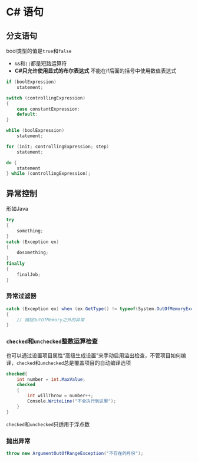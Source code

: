 # C# 语句

## 分支语句

bool类型的值是`true`和`false`

- `&&`和`||`都是短路运算符
- **C#只允许使用显式的布尔表达式** 不能在if后面的括号中使用数值表达式

```cs
if (boolExpression)
    statement;

switch (controllingExpression)
{
    case constantExpression:
    default:
}

while (boolExpression)
    statement;

for (init; controllingExpression; step)
    statement;

do {
    statement
} while (controllingExpression);
```

## 异常控制

形如Java

```cs
try
{
    something;
}
catch (Exception ex)
{
    dosomething;
}
finally
{
    finalJob;
}
```

### 异常过滤器

```cs
catch (Exception ex) when (ex.GetType() != typeof(System.OutOfMemoryException))
{
    // 捕捉OutOfMemory之外的异常
}
```

### `checked`和`unchecked`整数运算检查

也可以通过设置项目属性“高级生成设置”来手动启用溢出检查，不管项目如何编译，`checked`和`unchecked`总是覆盖项目的自动编译选项

```cs
checked{
    int number = int.MaxValue;
    checked
    {
        int willThrow = number++;
        Console.WriteLine("不会执行到这里");
    }
}
```

`checked`和`unchecked`只适用于浮点数

### 抛出异常

```cs
throw new ArgumentOutOfRangeException("不存在的月份");
```

